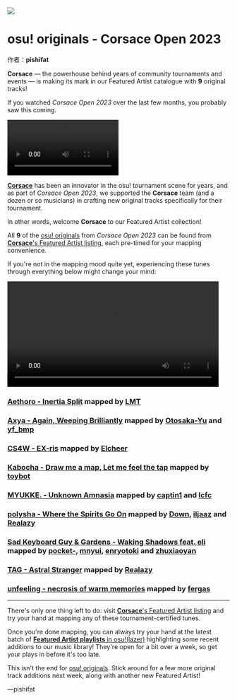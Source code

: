 <img src="https://i.ppy.sh/536ec7ba1ec23c6eefba311131b096f2551b507a/68747470733a2f2f6173736574732e7070792e73682f617274697374732f3338312f6865616465722e6a7067">

# osu! originals - Corsace Open 2023

作者：**pishifat**

**Corsace** — the powerhouse behind years of community tournaments and events — is making its mark in our Featured Artist catalogue with **9** original tracks!

If you watched *Corsace Open 2023* over the last few months, you probably saw this coming.

<video width="50%" controls="" style="box-sizing: border-box; display: inline-block; vertical-align: baseline; max-width: 100%;" src="https://assets.ppy.sh/artists/381/spoiler.mp4"></video>

[**Corsace**](https://corsace.io/) has been an innovator in the osu! tournament scene for years, and as part of *Corsace Open 2023*, we supported the **Corsace** team (and a dozen or so musicians) in crafting new original tracks specifically for their tournament.

In other words, welcome **Corsace** to our Featured Artist collection!

All **9** of the [osu! originals](https://osu.ppy.sh/wiki/en/osu!_originals) from *Corsace Open 2023* can be found from [**Corsace**'s Featured Artist listing](https://osu.ppy.sh/beatmaps/artists/381), each pre-timed for your mapping convenience.

If you're not in the mapping mood quite yet, experiencing these tunes through everything below might change your mind:

<video width="95%" controls="" style="box-sizing: border-box; display: inline-block; vertical-align: baseline; max-width: 100%;" src="https://assets.ppy.sh/artists/381/release_showcase.mp4"></video>

### [Aethoro - Inertia Split](https://osu.ppy.sh/beatmapsets/2044069) mapped by [LMT](https://osu.ppy.sh/users/7262798)

<audio><source src="https://assets.ppy.sh/artists/381/Corsace%20Open%202023%20Penance/Aethoro%20-%20Inertia%20Split.mp3" type="audio/mpeg">Your browser does not support the audio element.</audio>

### [Axya - Again, Weeping Brilliantly](https://osu.ppy.sh/beatmapsets/2051621) mapped by [Otosaka-Yu](https://osu.ppy.sh/users/3170678) and [yf_bmp](https://osu.ppy.sh/users/1243669)

<audio><source src="https://assets.ppy.sh/artists/381/Corsace%20Open%202023%20Penance/Axya%20-%20Again,%20Weeping%20Brilliantly.mp3" type="audio/mpeg">Your browser does not support the audio element.</audio>

### [CS4W - EX-ris](https://osu.ppy.sh/beatmapsets/2047988) mapped by [Elcheer](https://osu.ppy.sh/users/4420014)

<audio><source src="https://assets.ppy.sh/artists/381/Corsace%20Open%202023%20Penance/CS4W%20-%20EX-ris.mp3" type="audio/mpeg">Your browser does not support the audio element.</audio>

### [Kabocha - Draw me a map, Let me feel the tap](https://osu.ppy.sh/beatmapsets/2051856) mapped by [toybot](https://osu.ppy.sh/users/2848604)

<audio><source src="https://assets.ppy.sh/artists/381/Corsace%20Open%202023%20Penance/Kabocha%20-%20Draw%20me%20a%20map,%20Let%20me%20feel%20the%20tap.mp3" type="audio/mpeg">Your browser does not support the audio element.</audio>

### [MYUKKE. - Unknown Amnasia](https://osu.ppy.sh/beatmapsets/2047990) mapped by [captin1](https://osu.ppy.sh/users/689997) and [lcfc](https://osu.ppy.sh/users/7322726)

<audio><source src="https://assets.ppy.sh/artists/381/Corsace%20Open%202023%20Penance/MYUKKE.%20-%20Unknown%20Amnasia.mp3" type="audio/mpeg">Your browser does not support the audio element.</audio>

### [polysha - Where the Spirits Go On](https://osu.ppy.sh/beatmapsets/2051816) mapped by [Down](https://osu.ppy.sh/users/4694602), [iljaaz](https://osu.ppy.sh/users/8501291) and [Realazy](https://osu.ppy.sh/users/918297)

<audio><source src="https://assets.ppy.sh/artists/381/Corsace%20Open%202023%20Penance/polysha%20-%20Where%20the%20Spirits%20Go%20On.mp3" type="audio/mpeg">Your browser does not support the audio element.</audio>

### [Sad Keyboard Guy & Gardens - Waking Shadows feat. eli](https://osu.ppy.sh/beatmapsets/2048051) mapped by [pocket-](https://osu.ppy.sh/users/6808091), [mnyui](https://osu.ppy.sh/users/14261540), [enryotoki](https://osu.ppy.sh/users/10639122) and [zhuxiaoyan](https://osu.ppy.sh/users/5129592)

<audio><source src="https://assets.ppy.sh/artists/381/Corsace%20Open%202023%20Penance/Sad%20Keyboard%20Guy%20_%20Gardens%20-%20Waking%20Shadows%20feat.%20eili.mp3" type="audio/mpeg">Your browser does not support the audio element.</audio>

### [TAG - Astral Stranger](https://osu.ppy.sh/beatmapsets/2048029) mapped by [Realazy](https://osu.ppy.sh/beatmapsets/2048029)

<audio><source src="https://assets.ppy.sh/artists/381/Corsace%20Open%202023%20Penance/TAG%20-%20Astral%20Stranger.mp3" type="audio/mpeg">Your browser does not support the audio element.</audio>

### [unfeeling - necrosis of warm memories](https://osu.ppy.sh/beatmapsets/2040003) mapped by [fergas](https://osu.ppy.sh/beatmapsets/2040003)

<audio><source src="https://assets.ppy.sh/artists/381/Corsace%20Open%202023%20Penance/unfeeling%20-%20necrosis%20of%20warm%20memories.mp3" type="audio/mpeg">Your browser does not support the audio element.</audio>

------

There's only one thing left to do: visit [**Corsace**'s Featured Artist listing](https://osu.ppy.sh/beatmaps/artists/381) and try your hand at mapping any of these tournament-certified tunes.

Once you're done mapping, you can always try your hand at the latest batch of [**Featured Artist playlists** in osu!(lazer)](https://osu.ppy.sh/wiki/en/People/Featured_Artists/Featured_Artist_playlists) highlighting some recent additions to our music library! They're open for a bit over a week, so get your plays in before it's too late.

This isn't the end for [osu! originals](https://osu.ppy.sh/wiki/en/osu!_originals). Stick around for a few more original track additions next week, along with another new Featured Artist!

—pishifat